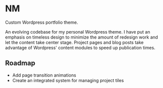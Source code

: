 # NM
Custom Wordpress portfolio theme.

An evolving codebase for my personal Wordpress theme. I have put an emphasis on timeless design to minimize the amount of redesign work and let the content take center stage. Project pages and blog posts take advantage of Wordpress' content modules to speed up publication times.

## Roadmap
- Add page transition animations
- Create an integrated system for managing project tiles
